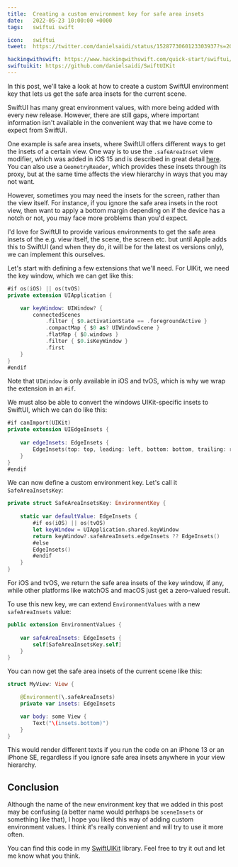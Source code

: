 ```yaml
---
title:  Creating a custom environment key for safe area insets
date:   2022-05-23 10:00:00 +0000
tags:   swiftui swift

icon:   swiftui
tweet:  https://twitter.com/danielsaidi/status/1528773060123303937?s=20&t=PiJnnQfR8Ta3V-NP2TU-sQ

hackingwithswift: https://www.hackingwithswift.com/quick-start/swiftui/how-to-inset-the-safe-area-with-custom-content
swiftuikit: https://github.com/danielsaidi/SwiftUIKit
---
```


In this post, we'll take a look at how to create a custom SwiftUI environment key that lets us get the safe area insets for the current scene.

SwiftUI has many great environment values, with more being added with every new release. However, there are still gaps, where important information isn't available in the convenient way that we have come to expect from SwiftUI.

One example is safe area insets, where SwiftUI offers different ways to get the insets of a certain view. One way is to use the `.safeAreaInset` view modifier, which was added in iOS 15 and is described in great detail [here]({{page.hackingwithswift}}). You can also use a `GeometryReader`, which provides these insets through its proxy, but at the same time affects the view hierarchy in ways that you may not want.

However, sometimes you may need the insets for the screen, rather than the view itself. For instance, if you ignore the safe area insets in the root view, then want to apply a bottom margin depending on if the device has a notch or not, you may face more problems than you'd expect.

I'd love for SwiftUI to provide various environments to get the safe area insets of the e.g. view itself, the scene, the screen etc. but until Apple adds this to SwiftUI (and when they do, it will be for the latest os versions only), we can implement this ourselves.

Let's start with defining a few extensions that we'll need. For UIKit, we need the key window, which we can get like this:

```swift
#if os(iOS) || os(tvOS)
private extension UIApplication {

    var keyWindow: UIWindow? {
        connectedScenes
            .filter { $0.activationState == .foregroundActive }
            .compactMap { $0 as? UIWindowScene }
            .flatMap { $0.windows }
            .filter { $0.isKeyWindow }
            .first
    }
}
#endif
```

Note that `UIWindow` is only available in iOS and tvOS, which is why we wrap the extension in an `#if`.

We must also be able to convert the windows UIKit-specific insets to SwiftUI, which we can do like this:

```swift
#if canImport(UIKit)
private extension UIEdgeInsets {
    
    var edgeInsets: EdgeInsets {
        EdgeInsets(top: top, leading: left, bottom: bottom, trailing: right)
    }
}
#endif
```

We can now define a custom environment key. Let's call it `SafeAreaInsetsKey`:

```swift
private struct SafeAreaInsetsKey: EnvironmentKey {
    
    static var defaultValue: EdgeInsets {
        #if os(iOS) || os(tvOS)
        let keyWindow = UIApplication.shared.keyWindow
        return keyWindow?.safeAreaInsets.edgeInsets ?? EdgeInsets()
        #else
        EdgeInsets()
        #endif
    }
}
```

For iOS and tvOS, we return the safe area insets of the key window, if any, while other platforms like watchOS and macOS just get a zero-valued result.

To use this new key, we can extend `EnvironmentValues` with a new `safeAreaInsets` value:

```swift
public extension EnvironmentValues {
    
    var safeAreaInsets: EdgeInsets {
        self[SafeAreaInsetsKey.self]
    }
}
```

You can now get the safe area insets of the current scene like this:

```swift
struct MyView: View {

    @Environment(\.safeAreaInsets)
    private var insets: EdgeInsets

    var body: some View {
        Text("\(insets.bottom)")
    }
}
```

This would render different texts if you run the code on an iPhone 13 or an iPhone SE, regardless if you ignore safe area insets anywhere in your view hierarchy.


## Conclusion

Although the name of the new environment key that we added in this post may be confusing (a better name would perhaps be `sceneInsets` or something like that), I hope you liked this way of adding custom environment values. I think it's really convenient and will try to use it more often.

You can find this code in my [SwiftUIKit]({{page.swiftuikit}}) library. Feel free to try it out and let me know what you think.